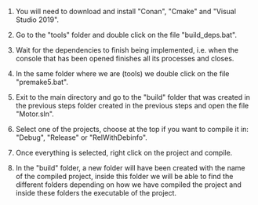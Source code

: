 1. You will need to download and install "Conan", "Cmake" and "Visual Studio 2019".

2. Go to the "tools" folder and double click on the file "build_deps.bat".

3. Wait for the dependencies to finish being implemented, 
	i.e. when the console that has been opened finishes all its processes and closes.

4. In the same folder where we are (tools) we double click on the file "premake5.bat".

5. Exit to the main directory and go to the "build" folder that was created in the previous steps 
	folder created in the previous steps and open the file "Motor.sln".

6. Select one of the projects, choose at the top if you want to compile it in: 
	"Debug", "Release" or "RelWithDebinfo".

7. Once everything is selected, right click on the project and compile.

8. In the "build" folder, a new folder will have been created with the name of the compiled project,
	inside this folder we will be able to find the different folders depending on how we have compiled the project 
	and inside these folders the executable of the project.